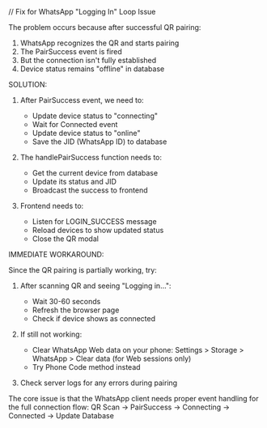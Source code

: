 // Fix for WhatsApp "Logging In" Loop Issue

The problem occurs because after successful QR pairing:
1. WhatsApp recognizes the QR and starts pairing
2. The PairSuccess event is fired
3. But the connection isn't fully established
4. Device status remains "offline" in database

SOLUTION:

1. After PairSuccess event, we need to:
   - Update device status to "connecting" 
   - Wait for Connected event
   - Update device status to "online"
   - Save the JID (WhatsApp ID) to database

2. The handlePairSuccess function needs to:
   - Get the current device from database
   - Update its status and JID
   - Broadcast the success to frontend

3. Frontend needs to:
   - Listen for LOGIN_SUCCESS message
   - Reload devices to show updated status
   - Close the QR modal

IMMEDIATE WORKAROUND:

Since the QR pairing is partially working, try:

1. After scanning QR and seeing "Logging in...":
   - Wait 30-60 seconds
   - Refresh the browser page
   - Check if device shows as connected

2. If still not working:
   - Clear WhatsApp Web data on your phone:
     Settings > Storage > WhatsApp > Clear data (for Web sessions only)
   - Try Phone Code method instead

3. Check server logs for any errors during pairing

The core issue is that the WhatsApp client needs proper event handling for the full connection flow:
QR Scan -> PairSuccess -> Connecting -> Connected -> Update Database
